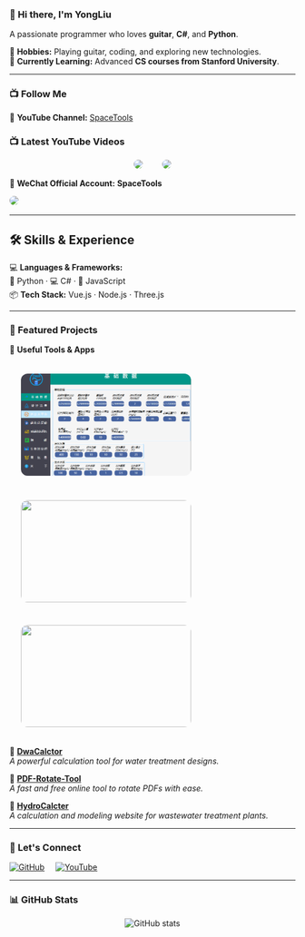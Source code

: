 ### 👋 Hi there, I'm **YongLiu**  
A passionate programmer who loves **guitar**, **C#**, and **Python**.  

🎸 **Hobbies:** Playing guitar, coding, and exploring new technologies.  
🎯 **Currently Learning:** Advanced **CS courses from Stanford University**.  

---

### 📺 Follow Me  

🔴 **YouTube Channel:** [SpaceTools](https://www.youtube.com/@SpaceTools-code) 

### 📺 Latest YouTube Videos

<div align="center">
  <a href="https://www.youtube.com/watch?v=3aY0c64YzYI" style="display: inline-block; margin-right: 30px;">
    <img src="https://img.youtube.com/vi/3aY0c64YzYI/0.jpg" width="300" style="border-radius: 12px;">
  </a>
  
  <a href="https://www.youtube.com/watch?v=cMfhjsr5_XA" style="display: inline-block;">
    <img src="https://img.youtube.com/vi/cMfhjsr5_XA/0.jpg" width="300" style="border-radius: 12px;">
  </a>
</div>


📢 **WeChat Official Account:** **SpaceTools**

<div align="left">  
  <img src="https://pub-eb4d193b9a814125a65c71bdc18ad5d0.r2.dev/wechat-qrcode.webp" width="300" style="border-radius: 12px">
</div>  

---

## 🛠️ Skills & Experience  
💻 **Languages & Frameworks:**  
🐍 Python · 💻 C# · 🎈 JavaScript  
📦 **Tech Stack:** Vue.js · Node.js · Three.js 

---

### 🌟 Featured Projects  

📌 **Useful Tools & Apps**  

<div align="left">  

<a href="https://github.com/guitarliu/DwaCalctor" target="_blank">
<img src="https://github.com/guitarliu/DwaCalctor/raw/main/screen_shot1.png" width="300" height="180" style="border-radius: 12px; margin: 20px; object-fit: cover;">
</a>  
<a href="https://pdf-rotate-tool.pages.dev/" target="_blank">
<img src="https://pub-eb4d193b9a814125a65c71bdc18ad5d0.r2.dev/pdf-rotate-tool.webp" width="300" height="180" style="border-radius: 12px; margin: 20px; object-fit: cover;">
</a>  
<a href="https://hydrocalcter.pages.dev/" target="_blank">
<img src="https://pub-eb4d193b9a814125a65c71bdc18ad5d0.r2.dev/wastewater.webp" width="300" height="180" style="border-radius: 12px; margin: 20px; object-fit: cover;">
</a>  

</div>  


🔹 **[DwaCalctor](https://github.com/guitarliu/DwaCalctor)**  
*A powerful calculation tool for water treatment designs.*  

🔹 **[PDF-Rotate-Tool](https://pdf-rotate-tool.pages.dev/)**  
*A fast and free online tool to rotate PDFs with ease.*  

🔹 **[HydroCalcter](https://hydrocalcter.pages.dev/)**  
*A calculation and modeling website for wastewater treatment plants.*  

---

### 🔗 Let's Connect  

[<img src='https://cdn.jsdelivr.net/npm/simple-icons@3.0.1/icons/github.svg' alt='GitHub' height='30'>](https://github.com/guitarliu) &nbsp;&nbsp;&nbsp; [<img src='https://cdn.jsdelivr.net/npm/simple-icons@3.0.1/icons/youtube.svg' alt='YouTube' height='30'>](https://www.youtube.com/@SpaceTools-code)

---

### 📊 GitHub Stats  

<div align="center">  

![GitHub stats](https://github-readme-stats.vercel.app/api?username=guitarliu&show_icons=true&theme=warm)  

</div>  

